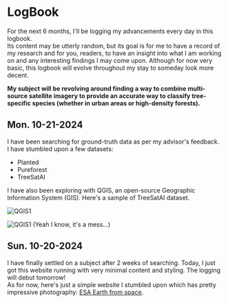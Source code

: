 # LogBook

For the next 6 months, I'll be logging my advancements every day in this logbook.  
Its content may be utterly random, but its goal is for me to have a record of my research and for you, readers, to have an insight into what I am working on and any interesting findings I may come upon. Although for now very basic, this logbook will evolve throughout my stay to someday look more decent.

**My subject will be revolving around finding a way to combine multi-source satellite imagery to provide an accurate way to classify tree-specific species (whether in urban areas or high-density forests).**

## Mon. 10-21-2024

I have been searching for ground-truth data as per my advisor's feedback.  
I have stumbled upon a few datasets:
- Planted
- Pureforest
- TreeSatAI

I have also been exploring with QGIS, an open-source Geographic Information System (GIS).
Here's a sample of TreeSatAI dataset.

![QGIS1](/images/1021-QGIS1.webp)

![QGIS1](/images/1021-QGIS2.webp)
(Yeah I know, it's a mess...)

## Sun. 10-20-2024

I have finally settled on a subject after 2 weeks of searching. Today, I just got this website running with very minimal content and styling. The logging will debut tomorrow!  
As for now, here's just a simple website I stumbled upon which has pretty impressive photography: [ESA Earth from space](https://www.esa.int/ESA_Multimedia/Sets/Earth_from_Space_image_collection/(result_type)/images).
